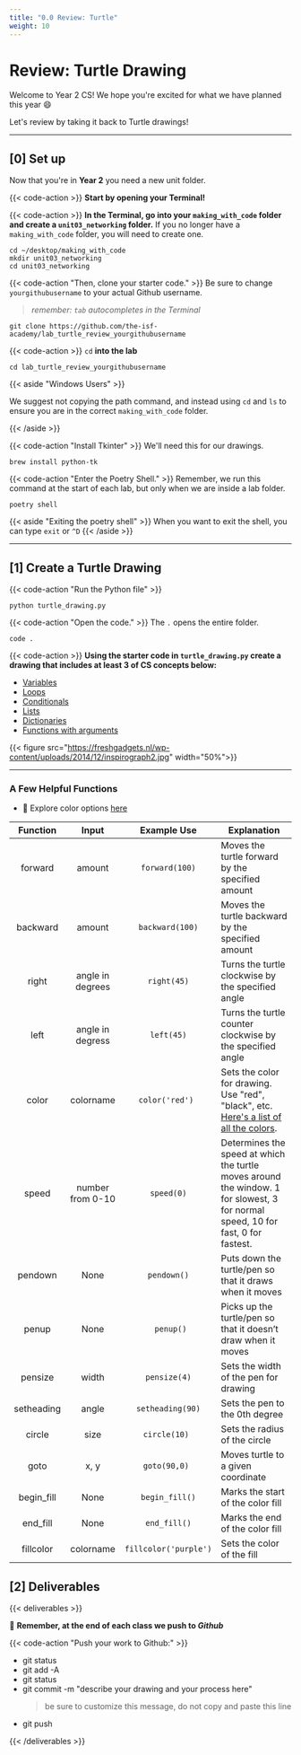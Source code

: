 ```yaml
---
title: "0.0 Review: Turtle"
weight: 10
---
```


# Review: Turtle Drawing

Welcome to Year 2 CS! We hope you're excited for what we have planned this year 😄

Let's review by taking it back to Turtle drawings!

---

## [0] Set up

Now that you're in **Year 2** you need a new unit folder.

{{< code-action  >}} **Start by opening your Terminal!**

{{< code-action  >}} **In the Terminal, go into your `making_with_code` folder and create a `unit03_networking` folder.** If you no longer have a `making_with_code` folder, you will need to create one. 

```shell
cd ~/desktop/making_with_code
mkdir unit03_networking
cd unit03_networking
```


{{< code-action "Then, clone your starter code." >}} Be sure to change `yourgithubusername` to your actual Github username.
> *remember: `tab` autocompletes in the Terminal*

```shell
git clone https://github.com/the-isf-academy/lab_turtle_review_yourgithubusername
```

{{< code-action >}} `cd` **into the lab**
```shell
cd lab_turtle_review_yourgithubusername
```


{{< aside "Windows Users" >}}

We suggest not copying the path command, and instead using `cd` and `ls` to ensure you are in the correct `making_with_code` folder.

{{< /aside >}}

{{< code-action "Install Tkinter" >}} We'll need this for our drawings.
```shell
brew install python-tk
```

{{< code-action "Enter the Poetry Shell." >}} Remember, we run this command at the start of each lab, but only when we are inside a lab folder.
```shell
poetry shell
```
{{< aside "Exiting the poetry shell" >}}
When you want to exit the shell, you can type `exit` or `^D`
{{< /aside >}}



---

## [1] Create a Turtle Drawing

{{< code-action "Run the Python file" >}} 
```shell
python turtle_drawing.py
```

{{< code-action "Open the code." >}} The `.` opens the entire folder.
```shell
code . 
```

{{< code-action >}} **Using the starter code in `turtle_drawing.py` create a drawing that includes at least 3 of CS concepts below:**

- [Variables](https://www.w3schools.com/python/python_variables.asp)
- [Loops](https://www.w3schools.com/python/python_for_loops.asp)
- [Conditionals](https://www.w3schools.com/python/python_conditions.asp)
- [Lists](https://www.w3schools.com/python/python_lists.asp)
- [Dictionaries](https://www.w3schools.com/python/python_dictionaries.asp)
- [Functions with arguments](https://www.w3schools.com/python/python_functions.asp)

{{< figure src="https://freshgadgets.nl/wp-content/uploads/2014/12/inspirograph2.jpg" width="50%">}}

---

### A Few Helpful Functions

- 🌈 Explore color options [here](https://trinket.io/docs/colors)

| Function |       Input      |   Example Use  | Explanation                                                                                                                      |
|:--------:|:----------------:|:--------------:|----------------------------------------------------------------------------------------------------------------------------------|
|  forward |      amount      |  `forward(100)`  | Moves the turtle forward by the specified amount                                                                                 |
| backward |      amount      |  `backward(100)` | Moves the turtle backward by the specified amount                                                                                |
|   right  | angle in degrees |    `right(45)`   | Turns the turtle clockwise by the specified angle                                                                                |
|   left   | angle in degress |    `left(45)`    | Turns the turtle counter clockwise by the specified angle                                                                        |
|   color  |     colorname    |  `color('red') ` | Sets the color for drawing. Use "red", "black", etc.  [Here's a list of all the colors](https://trinket.io/docs/colors).                                           |
|   speed  | number from 0-10 |    `speed(0)`    | Determines the speed at which the turtle moves around the window. 1 for slowest, 3 for normal speed, 10 for fast, 0 for fastest. |
|  pendown |       None       |    `pendown()`   | Puts down the turtle/pen so that it draws when it moves                                                                          |
|   penup  |       None       |    ` penup()`    | Picks up the turtle/pen so that it doesn’t draw when it moves                                                                    |
| pensize  |       width      |   `pensize(4)`   | Sets the width of the pen for drawing                                                                                            |
| setheading  |       angle      |   `setheading(90)`   | Sets the pen to the 0th degree                                |
| circle  |       size      |   `circle(10) `  | Sets the radius of the circle                                                                                            |
| goto  |       x, y      |   `goto(90,0) `  | Moves turtle to a given coordinate                                                 |
| begin_fill  |       None     |  `begin_fill()`  | Marks the start of the color fill       |
| end_fill  |       None     |   `end_fill()`   | Marks the end of the color fill           |
| fillcolor  |       colorname     |   `fillcolor('purple') `  | Sets the color of the fill          |



## [2] Deliverables


{{< deliverables  >}}

🤔 **Remember, at the end of each class we push to *Github***

{{< code-action "Push your work to Github:" >}}
- git status
- git add -A
- git status
- git commit -m "describe your drawing and your process here"
  > be sure to customize this message, do not copy and paste this line
- git push

{{< /deliverables >}}
